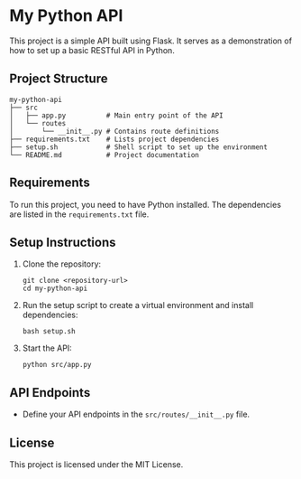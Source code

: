 # My Python API

This project is a simple API built using Flask. It serves as a demonstration of how to set up a basic RESTful API in Python.

## Project Structure

```
my-python-api
├── src
│   ├── app.py          # Main entry point of the API
│   └── routes
│       └── __init__.py # Contains route definitions
├── requirements.txt    # Lists project dependencies
├── setup.sh            # Shell script to set up the environment
└── README.md           # Project documentation
```

## Requirements

To run this project, you need to have Python installed. The dependencies are listed in the `requirements.txt` file.

## Setup Instructions

1. Clone the repository:
   ```
   git clone <repository-url>
   cd my-python-api
   ```

2. Run the setup script to create a virtual environment and install dependencies:
   ```
   bash setup.sh
   ```

3. Start the API:
   ```
   python src/app.py
   ```

## API Endpoints

- Define your API endpoints in the `src/routes/__init__.py` file.

## License

This project is licensed under the MIT License.
